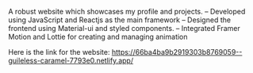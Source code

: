 A robust website which showcases my profile and projects.
– Developed using JavaScript and Reactjs as the main framework
– Designed the frontend using Material-ui and styled components.
– Integrated Framer Motion and Lottie for creating and managing animation

Here is the link for the website: https://66ba4ba9b2919303b8769059--guileless-caramel-7793e0.netlify.app/
